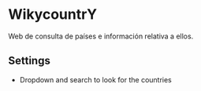 # WikycountrY

Web de consulta de países e información relativa a ellos.

## Settings

- Dropdown and search to look for the countries
